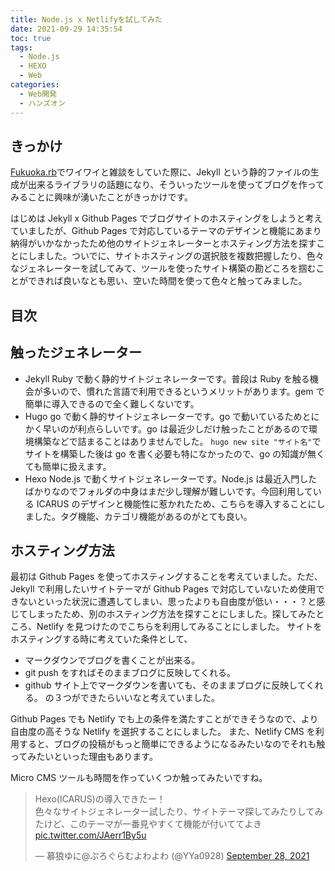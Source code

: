 ```yaml
---
title: Node.js x Netlifyを試してみた
date: 2021-09-29 14:35:54
toc: true
tags:
  - Node.js
  - HEXO
  - Web
categories:
  - Web開発
  - ハンズオン
---
```


<!-- textlint-disable -->

## きっかけ

[Fukuoka.rb](https://fukuokarb.connpass.com/)でワイワイと雑談をしていた際に、Jekyll という静的ファイルの生成が出来るライブラリの話題になり、そういったツールを使ってブログを作ってみることに興味が湧いたことがきっかけです。

はじめは Jekyll x Github Pages でブログサイトのホスティングをしようと考えていましたが、Github Pages で対応しているテーマのデザインと機能にあまり納得がいかなかったため他のサイトジェネレーターとホスティング方法を探すことにしました。ついでに、サイトホスティングの選択肢を複数把握したり、色々なジェネレーターを試してみて、ツールを使ったサイト構築の勘どころを掴むことができれば良いなとも思い、空いた時間を使って色々と触ってみました。

## 目次

<!-- toc -->

<!--more-->

## 触ったジェネレーター

- Jekyll
  Ruby で動く静的サイトジェネレーターです。普段は Ruby を触る機会が多いので、慣れた言語で利用できるというメリットがあります。gem で簡単に導入できるので全く難しくないです。
- Hugo
  go で動く静的サイトジェネレーターです。go で動いているためとにかく早いのが利点らしいです。go は最近少しだけ触ったことがあるので環境構築などで詰まることはありませんでした。
  `hugo new site "サイト名"`でサイトを構築した後は go を書く必要も特になかったので、go の知識が無くても簡単に扱えます。
- Hexo
  Node.js で動くサイトジェネレーターです。Node.js は最近入門したばかりなのでフォルダの中身はまだ少し理解が難しいです。今回利用している ICARUS のデザインと機能性に惹かれたため、こちらを導入することにしました。タグ機能、カテゴリ機能があるのがとても良い。

## ホスティング方法

最初は Github Pages を使ってホスティングすることを考えていました。ただ、Jekyll で利用したいサイトテーマが Github Pages で対応していないため使用できないといった状況に遭遇してしまい、思ったよりも自由度が低い・・・？と感じてしまったため、別のホスティング方法を探すことにしました。探してみたところ、Netlify を見つけたのでこちらを利用してみることにしました。
サイトをホスティングする時に考えていた条件として、

- マークダウンでブログを書くことが出来る。
- git push をすればそのままブログに反映してくれる。
- github サイト上でマークダウンを書いても、そのままブログに反映してくれる。
  の３つができたらいいなと考えていました。

Github Pages でも Netlify でも上の条件を満たすことができそうなので、より自由度の高そうな Netlify を選択することにしました。
また、Netlify CMS を利用すると、ブログの投稿がもっと簡単にできるようになるみたいなのでそれも触ってみたいといった理由もあります。

Micro CMS ツールも時間を作っていくつか触ってみたいですね。

<blockquote class="twitter-tweet"><p lang="ja" dir="ltr">Hexo(ICARUS)の導入できたー！<br>色々なサイトジェネレーター試したり、サイトテーマ探してみたりしてみたけど、このテーマが一番見やすくて機能が付いててよき <a href="https://t.co/JAerr1By5u">pic.twitter.com/JAerr1By5u</a></p>&mdash; 慕狼ゆに@ぷろぐらむよわよわ (@YYa0928) <a href="https://twitter.com/YYa0928/status/1442866844679823361?ref_src=twsrc%5Etfw">September 28, 2021</a></blockquote> <script async src="https://platform.twitter.com/widgets.js" charset="utf-8"></script>
